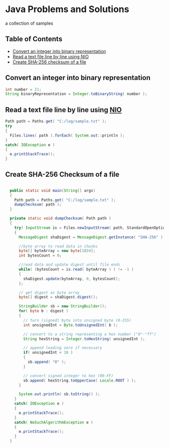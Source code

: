 # Java Problems and Solutions
a collection of samples

## Table of Contents
- [Convert an integer into binary representation](#convert_to_binary)
- [Read a text file line by line using NIO](#read_text_file_nio)
- [Create SHA-256 checksum of a file](#Create-SHA-256-Checksum-of-a-file)

## Convert an integer into binary representation
```java
int number = 21;
String binaryRepresentation = Integer.toBinaryString( number );
```

## Read a text file line by line using [NIO](https://docs.oracle.com/en/java/javase/18/core/java-nio.html)
```java
Path path = Paths.get( "C:/log/sample.txt" );
try
{
  Files.lines( path ).forEach( System.out::println );
}
catch( IOException e )
{
  e.printStackTrace();
}
```

## Create SHA-256 Checksum of a file
```java

  public static void main(String[] args)
  {
    Path path = Paths.get( "C:/log/sample.txt" );
    dumpChecksum( path );
  }

  private static void dumpChecksum( Path path )
  {
    try( InputStream is = Files.newInputStream( path, StandardOpenOption.READ ) )
    {
      MessageDigest shaDigest = MessageDigest.getInstance( "SHA-256" );

      //byte array to read data in chunks
      byte[] byteArray = new byte[1024];
      int bytesCount = 0;

      //read data and update digest until file ends
      while( (bytesCount = is.read( byteArray ) ) != -1 )
      {
        shaDigest.update(byteArray, 0, bytesCount);
      };

      // get digest as byte array
      byte[] digest = shaDigest.digest();

      StringBuilder sb = new StringBuilder();
      for( byte b : digest )
      {
        // turn (signed) byte into unsigned byte (0-255)
        int unsignedInt = Byte.toUnsignedInt( b );

        // convert to a string representing a hex number ("0"-"ff")
        String hexString = Integer.toHexString( unsignedInt );

        // append leading zero if necessary
        if( unsignedInt < 10 )
        {
          sb.append( "0" );
        }

        // convert signed integer to hex (00-FF)
        sb.append( hexString.toUpperCase( Locale.ROOT ) );
      }

      System.out.println( sb.toString() );
    }
    catch( IOException e )
    {
      e.printStackTrace();
    }
    catch( NoSuchAlgorithmException e )
    {
      e.printStackTrace();
    }
  }
```



